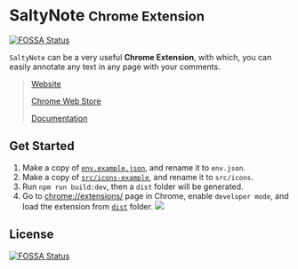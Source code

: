# SaltyNote <small>Chrome Extension</small>

[![FOSSA Status](https://app.fossa.com/api/projects/git%2Bgithub.com%2FSaltyNote%2Fsaltynote-chrome-extension.svg?type=shield)](https://app.fossa.com/projects/git%2Bgithub.com%2FSaltyNote%2Fsaltynote-chrome-extension?ref=badge_shield)

`SaltyNote` can be a very useful **Chrome Extension**, with which, you can easily annotate any text in any page with your comments.

> [Website](https://saltynote.com/)
> 
> [Chrome Web Store](https://chrome.google.com/webstore/detail/saltynote/baanghljiehhpljdbonfknboakpfajnn)
> 
> [Documentation](./docs)


## Get Started

1. Make a copy of [`env.example.json`](./env.example.json), and rename it to `env.json`.
1. Make a copy of [`src/icons-example`](./src/icons-example), and rename it to `src/icons`.
1. Run `npm run build:dev`, then a `dist` folder will be generated.
1. Go to [chrome://extensions/](chrome://extensions/) page in Chrome, enable `developer mode`, and load the extension from [`dist`](./dist) folder.
   ![](./docs/images/chrome.png)

## License

[![FOSSA Status](https://app.fossa.com/api/projects/git%2Bgithub.com%2FSaltyNote%2Fsaltynote-chrome-extension.svg?type=large)](https://app.fossa.com/projects/git%2Bgithub.com%2FSaltyNote%2Fsaltynote-chrome-extension?ref=badge_large)
